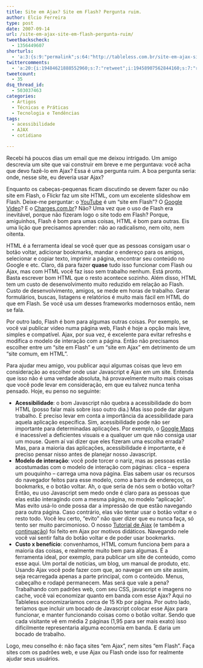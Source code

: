 ```yaml
---
title: Site em Ajax? Site em Flash? Pergunta ruim.
author: Elcio Ferreira
type: post
date: 2007-09-14
url: /site-em-ajax-site-em-flash-pergunta-ruim/
tweetbackscheck:
  - 1356449607
shorturls:
  - 'a:3:{s:9:"permalink";s:64:"http://tableless.com.br/site-em-ajax-site-em-flash-pergunta-ruim";s:7:"tinyurl";s:26:"http://tinyurl.com/3hj4mwc";s:4:"isgd";s:19:"http://is.gd/lHVTUZ";}'
twittercomments:
  - 'a:20:{i:19484621888552960;s:7:"retweet";i:19458907562844160;s:7:"retweet";i:184681464380665856;s:7:"retweet";i:184659373975552000;s:7:"retweet";i:184657996666769411;s:7:"retweet";i:184657903146385410;s:7:"retweet";i:184656484913774592;s:7:"retweet";i:184656240436183041;s:7:"retweet";i:184655466985570307;s:7:"retweet";i:195591864580190209;s:7:"retweet";i:202956514208649217;s:7:"retweet";i:202896179426631682;s:7:"retweet";i:202861146380840960;s:7:"retweet";i:202858430036328449;s:7:"retweet";i:217332825576308737;s:7:"retweet";i:230752034897412096;s:7:"retweet";i:230741654624169985;s:7:"retweet";i:230741081686409216;s:7:"retweet";i:256110919665459200;s:7:"retweet";i:256108193036517376;s:7:"retweet";}'
tweetcount:
  - 35
dsq_thread_id:
  - 503037463
categories:
  - Artigos
  - Técnicas e Práticas
  - Tecnologia e Tendências
tags:
  - acessibilidade
  - AJAX
  - cotidiano

---
```

Recebi há poucos dias um email que me deixou intrigado. Um amigo descrevia um site que vai construir em breve e me perguntava: você acha que devo fazê-lo em Ajax? Essa é uma pergunta ruim. A boa pergunta seria: onde, nesse site, eu deveria usar Ajax?

Enquanto os cabeças-pequenas ficam discutindo se devem fazer ou não site em Flash, o Flickr faz um site HTML, com um excelente slideshow em Flash. Deixe-me perguntar: o [YouTube][1] é um &#8220;site em Flash&#8221;? O [Google Video][2]? E o [Charges.com.br][3]? Não? Uma vez que o uso de Flash era inevitável, porque não fizeram logo o site todo em Flash? Porque, amiguinhos, Flash é bom para umas coisas, HTML é bom para outras. Eis uma lição que precisamos aprender: não ao radicalismo, nem oito, nem oitenta.

HTML é a ferramenta ideal se você quer que as pessoas consigam usar o botão voltar, adicionar bookmarks, mandar o endereço para os amigos, selecionar e copiar texto, imprimir a página, encontrar seu conteúdo no Google e etc. Claro, dá para fazer **quase** tudo isso funcionar com Flash ou Ajax, mas com HTML você faz isso sem trabalho nenhum. Está pronto. Basta escrever bom HTML que o resto acontece sozinho. Além disso, HTML tem um custo de desenvolvimento muito reduzido em relação ao Flash. Custo de desenvolvimento, amigos, se mede em horas de trabalho. Gerar formulários, buscas, listagens e relatórios é muito mais fácil em HTML do que em Flash. Se você usa um desses frameworks modernosos então, nem se fala.

Por outro lado, Flash é bom para algumas outras coisas. Por exemplo, se você vai publicar vídeo numa página web, Flash é hoje a opção mais leve, simples e compatível. Ajax, por sua vez, é excelente para evitar refreshs e modifica o modelo de interação com a página. Então não precisamos escolher entre um &#8220;site em Flash&#8221; e um &#8220;site em Ajax&#8221; em detrimento de um &#8220;site comum, em HTML&#8221;.

Para ajudar meu amigo, vou publicar aqui algumas coisas que levo em consideração ao escolher onde usar Javascript e Ajax em um site. Entenda que isso não é uma verdade absoluta, há provavelmente muito mais coisas que você pode levar em consideração, em que eu talvez nunca tenha pensado. Hoje, eu penso no seguinte:

  * **Acessibilidade**: o bom Javascript não quebra a acessibilidade do bom HTML (posso falar mais sobre isso outro dia.) Mas isso pode dar algum trabalho. É preciso levar em conta a importância da acessibilidade para aquela aplicação específica. Sim, acessibilidade pode não ser importante para determinadas aplicações. Por exemplo, o [Google Maps][4] é inacessível a deficientes visuais e a qualquer um que não consiga usar um mouse. Quem aí vai dizer que eles fizeram uma escolha errada? Mas, para a maioria das aplicações, acessibilidade é importante, e é preciso pensar nisso antes de planejar nosso Javascript.
  * **Modelo de interação**: você pode torcer o nariz, mas as pessoas estão acostumadas com o modelo de interação com páginas: clica &#8211; espera um pouquinho &#8211; carrega uma nova página. Elas sabem usar os recursos do navegador feitos para esse modelo, como a barra de endereços, os bookmarks, e o botão voltar. Ah, o que seria de nós sem o botão voltar? Então, eu uso Javascript sem medo onde é claro para as pessoas que elas estão interagindo com a mesma página, no modelo &#8220;aplicação&#8221;. Mas evito usá-lo onde possa dar a impressão de que estão navegando para outra página. Caso contrário, elas vão tentar usar o botão voltar e o resto todo. Você leu certo, &#8220;evito&#8221; não quer dizer que eu nunca faça, só tento ser muito parcimonioso. O nosso [Tutorial de Ajax][5] (e também a [continuação][6]) foi feito em Ajax por motivos didáticos. Navegando nele você vai sentir falta do botão voltar e de poder usar bookmarks.
  * **Custo x benefício**: convenhamos, HTML comum funciona bem para a maioria das coisas, e realmente muito bem para algumas. É a ferramenta ideal, por exemplo, para publicar um site de conteúdo, como esse aqui. Um portal de notícias, um blog, um manual de produto, etc. Usando Ajax você pode fazer com que, ao navegar em um site assim, seja recarregada apenas a parte principal, com o conteúdo. Menus, cabeçalho e rodapé permanecem. Mas será que vale a pena? Trabalhando com padrões web, com seu CSS, javascript e imagens no cache, você vai economizar quanto em banda com esse Ajax? Aqui no Tableless economizaríamos cerca de 15 Kb por página. Por outro lado, teríamos que incluir um bocado de Javascript colocar esse Ajax para funcionar, e manter funcionando coisas como o botão voltar. Sendo que cada visitante vê em média 2 páginas (1,95 para ser mais exato) isso dificilmente representaria alguma economia em banda. E daria um bocado de trabalho.

Logo, meu conselho é: não faça sites &#8220;em Ajax&#8221;, nem sites &#8220;em Flash&#8221;. Faça sites com os padrões web, e use Ajax ou Flash onde isso for realmente ajudar seus usuários.

 [1]: http://www.youtube.com
 [2]: http://video.google.com/
 [3]: http://www.charges.com.br
 [4]: http://maps.google.com/
 [5]: http://tableless.com.br/artigos/ajaxdemo/ "Tutorial de Ajax"
 [6]: http://tableless.com.br/artigos/ajaxdemo2/ "Tutorial de Ajax, parte 2"